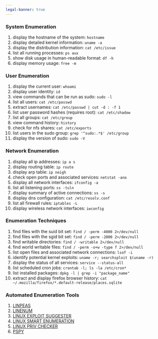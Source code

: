 ```yaml
---
legal-banner: true
---
```


### **System Enumeration**

1. display the hostname of the system:
    `hostname`
2. display detailed kernel information:
    `uname -a`
3. display the distribution information:
    `cat /etc/issue`
4. list all running processes:
    `ps aux`
5. show disk usage in human-readable format:
    `df -h`
6. display memory usage:
    `free -m`

### **User Enumeration**

1. display the current user:
    `whoami`
2. display user identity:
    `id`
3. view commands that can be run as sudo:
    `sudo -l`
4. list all users:
    `cat /etc/passwd`
5. extract usernames:
    `cat /etc/passwd | cut -d : -f 1`
6. list user password hashes (requires root):
    `cat /etc/shadow`
7. list all groups:
    `cat /etc/group`
8. view command history:
    `history`
9. check for nfs shares:
    `cat /etc/exports`
10. list users in the sudo group:
    `grep '^sudo:.*$' /etc/group`
11. display the version of sudo:
    `sudo -V`

### **Network Enumeration**

1. display all ip addresses:
    `ip a s`
2. display routing table:
    `ip route`
3. display arp table:
    `ip neigh`
4. check open ports and associated services:
    `netstat -ano`
5. display all network interfaces:
    `ifconfig -a`
6. list all listening ports:
    `ss -tuln`
7. display summary of active connections:
    `ss -s`
8. display dns configuration:
    `cat /etc/resolv.conf`
9. list all firewall rules:
    `iptables -L`
10. display wireless network interfaces:
    `iwconfig`

### **Enumeration Techniques**

1. find files with the suid bit set:
    `find / -perm -4000 2>/dev/null`
2. find files with the sgid bit set:
    `find / -perm -2000 2>/dev/null`
3. find writable directories:
    `find / -writable 2>/dev/null`
4. find world writable files:
    `find / -perm -o+w -type f 2>/dev/null`
5. list open files and associated network connections:
    `lsof -i`
6. identify potential kernel exploits:
    `uname -r; searchsploit $(uname -r)`
7. display the status of all services:
    `service --status-all`
8. list scheduled cron jobs:
    `crontab -l; ls -la /etc/cron*`
9. list installed packages:
    `dpkg -l | grep -i "package_name"`
10. extract and display firefox browser history:
    `cat ~/.mozilla/firefox/*.default-release/places.sqlite`

### **Automated Enumeration Tools**

1. [LINPEAS](https://github.com/carlospolop/privilege-escalation-awesome-scripts-suite/tree/master/linPEAS)
2. [LINENUM](https://github.com/rebootuser/LinEnum)
3. [LINUX EXPLOIT SUGGESTER](https://github.com/mzet-/linux-exploit-suggester)
4. [LINUX SMART ENUMERATION](https://github.com/diego-treitos/linux-smart-enumeration)
5. [LINUX PRIV CHECKER](https://github.com/linted/linuxprivchecker)
6. [PSPY](https://github.com/DominicBreuker/pspy)